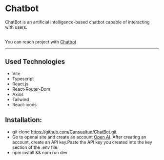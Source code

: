 # Chatbot

ChatBot is an artificial intelligence-based chatbot capable of interacting with users.

<br> You can reach project with [Chatbot](https://chatbotcase.netlify.app/) </br>

---

## Used Technologies
  - Vite
  - Typescript
  - React.js
  - React-Router-Dom
  - Axios
  - Tailwind
  - React-icons 

## Installation:

- git clone https://github.com/Cansualtun/ChatBot.git
- Go to openai site and create an account [Open AI](https://openai.com/). After creating an account, create an API key.Paste the API key you created into the key section of the .env file.
- npm install && npm run dev
```

